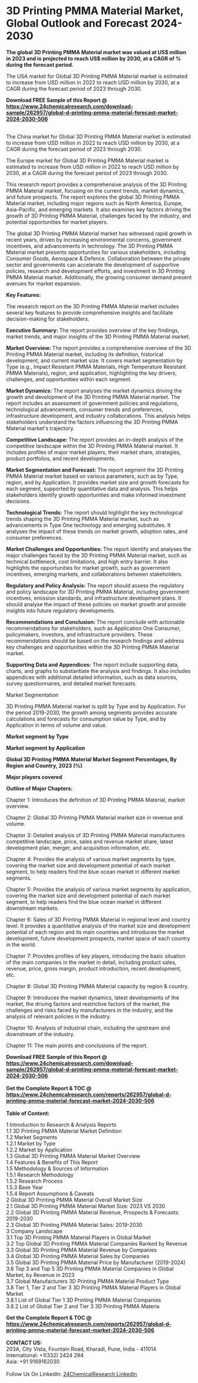 <h1>3D Printing PMMA Material Market, Global Outlook and Forecast 2024-2030</h1><p><strong>The global 3D Printing PMMA Material market was valued at US$ million in 2023 and is projected to reach US$ million by 2030, at a CAGR of % during the forecast period.</strong></p><p>
</p><p>The USA market for Global 3D Printing PMMA Material market is estimated to increase from USD million in 2022 to reach USD million by 2030, at a CAGR during the forecast period of 2023 through 2030.</p><div><b>Download FREE Sample of this Report @ 
            <a href="https://www.24chemicalresearch.com/download-sample/262957/global-d-printing-pmma-material-forecast-market-2024-2030-506">
            https://www.24chemicalresearch.com/download-sample/262957/global-d-printing-pmma-material-forecast-market-2024-2030-506</a></b></div><br><p>
</p><p>The China market for Global 3D Printing PMMA Material market is estimated to increase from USD million in 2022 to reach USD million by 2030, at a CAGR during the forecast period of 2023 through 2030.</p><p>
</p><p>The Europe market for Global 3D Printing PMMA Material market is estimated to increase from USD million in 2022 to reach USD million by 2030, at a CAGR during the forecast period of 2023 through 2030.</p><p>
</p><p>This research report provides a comprehensive analysis of the 3D Printing PMMA Material market, focusing on the current trends, market dynamics, and future prospects. The report explores the global 3D Printing PMMA Material market, including major regions such as North America, Europe, Asia-Pacific, and emerging markets. It also examines key factors driving the growth of 3D Printing PMMA Material, challenges faced by the industry, and potential opportunities for market players.</p><p>
The global 3D Printing PMMA Material market has witnessed rapid growth in recent years, driven by increasing environmental concerns, government incentives, and advancements in technology. The 3D Printing PMMA Material market presents opportunities for various stakeholders, including Consumer Goods, Aerospace &amp; Defence. Collaboration between the private sector and governments can accelerate the development of supportive policies, research and development efforts, and investment in 3D Printing PMMA Material market. Additionally, the growing consumer demand present avenues for market expansion.</p><p>
<strong>Key Features:</strong></p><p>
The research report on the 3D Printing PMMA Material market includes several key features to provide comprehensive insights and facilitate decision-making for stakeholders.</p><p>
<strong>Executive Summary: </strong>The report provides overview of the key findings, market trends, and major insights of the 3D Printing PMMA Material market.</p><p>
<strong>Market Overview: </strong>The report provides a comprehensive overview of the 3D Printing PMMA Material market, including its definition, historical development, and current market size. It covers market segmentation by Type (e.g., Impact Resistant PMMA Materials, High Temperature Resistant PMMA Materials), region, and application, highlighting the key drivers, challenges, and opportunities within each segment.</p><p>
<strong>Market Dynamics:</strong> The report analyses the market dynamics driving the growth and development of the 3D Printing PMMA Material market. The report includes an assessment of government policies and regulations, technological advancements, consumer trends and preferences, infrastructure development, and industry collaborations. This analysis helps stakeholders understand the factors influencing the 3D Printing PMMA Material market's trajectory.</p><p>
<strong>Competitive Landscape: </strong>The report provides an in-depth analysis of the competitive landscape within the 3D Printing PMMA Material market. It includes profiles of major market players, their market share, strategies, product portfolios, and recent developments.</p><p>
<strong>Market Segmentation and Forecast:</strong> The report segment the 3D Printing PMMA Material market based on various parameters, such as by Type, region, and by Application. It provides market size and growth forecasts for each segment, supported by quantitative data and analysis. This helps stakeholders identify growth opportunities and make informed investment decisions.</p><p>
<strong>Technological Trends:</strong> The report should highlight the key technological trends shaping the 3D Printing PMMA Material market, such as advancements in Type One technology and emerging substitutes. It analyses the impact of these trends on market growth, adoption rates, and consumer preferences.</p><p>
<strong>Market Challenges and Opportunities: </strong>The report identify and analyses the major challenges faced by the 3D Printing PMMA Material market, such as technical bottleneck, cost limitations, and high entry barrier. It also highlights the opportunities for market growth, such as government incentives, emerging markets, and collaborations between stakeholders.</p><p>
<strong>Regulatory and Policy Analysis: </strong>The report should assess the regulatory and policy landscape for 3D Printing PMMA Material, including government incentives, emission standards, and infrastructure development plans. It should analyse the impact of these policies on market growth and provide insights into future regulatory developments.</p><p>
<strong>Recommendations and Conclusion: </strong>The report conclude with actionable recommendations for stakeholders, such as Application One Consumer, policymakers, investors, and infrastructure providers. These recommendations should be based on the research findings and address key challenges and opportunities within the 3D Printing PMMA Material market.</p><p>
<strong>Supporting Data and Appendices:</strong> The report include supporting data, charts, and graphs to substantiate the analysis and findings. It also includes appendices with additional detailed information, such as data sources, survey questionnaires, and detailed market forecasts.</p><p>
Market Segmentation</p><p>
3D Printing PMMA Material market is split by Type and by Application. For the period 2019-2030, the growth among segments provides accurate calculations and forecasts for consumption value by Type, and by Application in terms of volume and value.</p><p>
<strong>Market segment by Type</strong></p><p>
</p><p>
</p><p><strong>Market segment by Application</strong></p><p>
</p><p>
</p><p><strong>Global 3D Printing PMMA Material Market Segment Percentages, By Region and Country, 2023 (%)</strong></p><p>
</p><p>
</p><p><strong>Major players covered</strong></p><p>
</p><p>
</p><p><strong>Outline of Major Chapters:</strong></p><p>
Chapter 1: Introduces the definition of 3D Printing PMMA Material, market overview.</p><p>
Chapter 2: Global 3D Printing PMMA Material market size in revenue and volume.</p><p>
Chapter 3: Detailed analysis of 3D Printing PMMA Material manufacturers competitive landscape, price, sales and revenue market share, latest development plan, merger, and acquisition information, etc.</p><p>
Chapter 4: Provides the analysis of various market segments by type, covering the market size and development potential of each market segment, to help readers find the blue ocean market in different market segments.</p><p>
Chapter 5: Provides the analysis of various market segments by application, covering the market size and development potential of each market segment, to help readers find the blue ocean market in different downstream markets.</p><p>
Chapter 6: Sales of 3D Printing PMMA Material in regional level and country level. It provides a quantitative analysis of the market size and development potential of each region and its main countries and introduces the market development, future development prospects, market space of each country in the world.</p><p>
Chapter 7: Provides profiles of key players, introducing the basic situation of the main companies in the market in detail, including product sales, revenue, price, gross margin, product introduction, recent development, etc.</p><p>
Chapter 8: Global 3D Printing PMMA Material capacity by region &amp; country.</p><p>
Chapter 9: Introduces the market dynamics, latest developments of the market, the driving factors and restrictive factors of the market, the challenges and risks faced by manufacturers in the industry, and the analysis of relevant policies in the industry.</p><p>
Chapter 10: Analysis of industrial chain, including the upstream and downstream of the industry.</p><p>
Chapter 11: The main points and conclusions of the report.</p><div><b>Download FREE Sample of this Report @ 
            <a href="https://www.24chemicalresearch.com/download-sample/262957/global-d-printing-pmma-material-forecast-market-2024-2030-506">
            https://www.24chemicalresearch.com/download-sample/262957/global-d-printing-pmma-material-forecast-market-2024-2030-506</a></b></div><br><div><b>Get the Complete Report & TOC @ 
            <a href="https://www.24chemicalresearch.com/reports/262957/global-d-printing-pmma-material-forecast-market-2024-2030-506">
            https://www.24chemicalresearch.com/reports/262957/global-d-printing-pmma-material-forecast-market-2024-2030-506</a></b></div><br>
            <b>Table of Content:</b><p>1 Introduction to Research & Analysis Reports<br />
    1.1 3D Printing PMMA Material Market Definition<br />
    1.2 Market Segments<br />
        1.2.1 Market by Type<br />
        1.2.2 Market by Application<br />
    1.3 Global 3D Printing PMMA Material Market Overview<br />
    1.4 Features & Benefits of This Report<br />
    1.5 Methodology & Sources of Information<br />
        1.5.1 Research Methodology<br />
        1.5.2 Research Process<br />
        1.5.3 Base Year<br />
        1.5.4 Report Assumptions & Caveats<br />
2 Global 3D Printing PMMA Material Overall Market Size<br />
    2.1 Global 3D Printing PMMA Material Market Size: 2023 VS 2030<br />
    2.2 Global 3D Printing PMMA Material Revenue, Prospects & Forecasts: 2019-2030<br />
    2.3 Global 3D Printing PMMA Material Sales: 2019-2030<br />
3 Company Landscape<br />
    3.1 Top 3D Printing PMMA Material Players in Global Market<br />
    3.2 Top Global 3D Printing PMMA Material Companies Ranked by Revenue<br />
    3.3 Global 3D Printing PMMA Material Revenue by Companies<br />
    3.4 Global 3D Printing PMMA Material Sales by Companies<br />
    3.5 Global 3D Printing PMMA Material Price by Manufacturer (2019-2024)<br />
    3.6 Top 3 and Top 5 3D Printing PMMA Material Companies in Global Market, by Revenue in 2023<br />
    3.7 Global Manufacturers 3D Printing PMMA Material Product Type<br />
    3.8 Tier 1, Tier 2 and Tier 3 3D Printing PMMA Material Players in Global Market<br />
        3.8.1 List of Global Tier 1 3D Printing PMMA Material Companies<br />
        3.8.2 List of Global Tier 2 and Tier 3 3D Printing PMMA Materia</p><div><b>Get the Complete Report & TOC @ 
            <a href="https://www.24chemicalresearch.com/reports/262957/global-d-printing-pmma-material-forecast-market-2024-2030-506">
            https://www.24chemicalresearch.com/reports/262957/global-d-printing-pmma-material-forecast-market-2024-2030-506</a></b></div><br><b>CONTACT US:</b><br>
            203A, City Vista, Fountain Road, Kharadi, Pune, India - 411014<br>
            International: +1(332) 2424 294<br>
            Asia: +91 9169162030 <br><br>
            Follow Us On LinkedIn: <a href="https://www.linkedin.com/company/24chemicalresearch/">24ChemicalResearch LinkedIn</a>